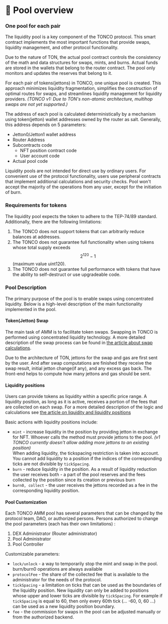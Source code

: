 # 🧺 Pool overview

### One pool for each pair

The liquidity pool is a key component of the TONCO protocol. This smart contract implements the most important functions that provide swaps, liquidity management, and other protocol functionality.

Due to the nature of TON, the actual pool contract controls the consistency of the math and data structures for swaps, mints, and burns. Actual funds are stored in the wallets that belong to the router contract. The pool only monitors and updates the reserves that belong to it.

For each pair of tokens(jettons) in TONCO, one unique pool is created. This approach minimizes liquidity fragmentation, simplifies the construction of optimal routes for swaps, and streamlines liquidity management for liquidity providers. _(TONCO v1: Due to TON's non-atomic architecture, multihop swaps are not yet supported.)_

The address of each pool is calculated deterministically by a mechanism using token(jetton) wallet addresses owned by the router as salt. Generally, this address depends on 5 parameters:

* Jetton0/Jetton1 wallet address
* Router Address
* Subcontracts code
  * NFT position contract code
  * User account code
* Actual pool code

Liquidity pools are not intended for direct use by ordinary users. For convenient use of the protocol functionality, users use peripheral contracts that implement additional calculations and security checks. Pool won't accept the majority of the operations from any user, except for the initiation of burn.

### Requirements for tokens

The liquidity pool expects the token to adhere to the TEP-74/89 standard. Additionally, there are the following limitations:

1. The TONCO does not support tokens that can arbitrarily reduce balances at addresses.
2. The TONCO does not guarantee full functionality when using tokens whose total supply exceeds $$2^{120} -1$$(maximum value uint120).
3. The TONCO does not guarantee full performance with tokens that have the ability to self-destruct or use upgradeable code.

### Pool Description

The primary purpose of the pool is to enable swaps using concentrated liquidity. Below is a high-level description of the main functionality implemented in the pool.

#### Token(Jetton) Swap

The main task of AMM is to facilitate token swaps. Swapping in TONCO is performed using concentrated liquidity technology. A more detailed description of the swap process can be found in [the article about swap calculations](swap-calculation.md).

Due to the architecture of TON, jettons for the swap and gas are first sent by the user. And after swap computations are finished they receive the swap result, initial jetton change(if any), and any excess gas back. The front-end helps to compute how many jettons and gas should be sent.

#### Liquidity positions

Users can provide tokens as liquidity within a specific price range. A liquidity position, as long as it is active, receives a portion of the fees that are collected on each swap. For a more detailed description of the logic and calculations see [the article on liquidity and liquidity positions](liquidity-and-positions.md)&#x20;

Basic actions with liquidity positions include:

* `mint` - increase liquidity in the position by providing jetton in exchange for NFT. Whoever calls the method must provide jettons to the pool. _(v1 TONCO currently doesn't allow adding more jettons to an existing position)_\
  When adding liquidity, the tickspacing restriction is taken into account. You cannot add liquidity to a position if the indices of the corresponding ticks are not divisible by `tickSpacing`.
* `burn` - reduce liquidity in the position. As a result of liquidity reduction the user receives both - a part of the pool reserves and the fees collected by the position since its creation or previous burn
* `burn0, collect` - the user receives the jettons recorded as a fee in the corresponding liquidity position.

#### Pool Customization

Each TONCO AMM pool has several parameters that can be changed by the protocol team, DAO, or authorized persons. Persons authorized to change the pool parameters (each has their own limitations) :

1. DEX Administrator (Router administrator)
2. Pool Administrator
3. Pool Controller

Customizable parameters:

* `lock/unlock` - a way to temporarily stop the mint and swap in the pool. burn/burn0 operations are always available
* `protocolFee` - the share of the collected fee that is available to the administrator for the needs of the protocol.
* `tickSpacing` - a limitation on ticks that can be used as the boundaries of the liquidity position. New liquidity can only be added to positions whose upper and lower ticks are divisible  by `tickSpacing`. For example if `tickSpacing` is equal to 60, then only every 60th tick (... -60, 0, 60 ...) can be used as a new liquidity position boundary.
* `fee` - the commission for swaps in the pool can be adjusted manually or from the authorized backend.
